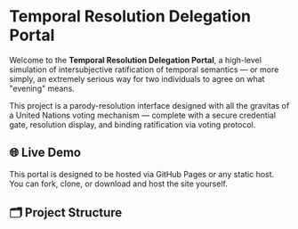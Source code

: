 # Temporal Resolution Delegation Portal

Welcome to the **Temporal Resolution Delegation Portal**, a high-level simulation of intersubjective ratification of temporal semantics — or more simply, an extremely serious way for two individuals to agree on what "evening" means.

This project is a parody-resolution interface designed with all the gravitas of a United Nations voting mechanism — complete with a secure credential gate, resolution display, and binding ratification via voting protocol.

## 🌐 Live Demo

This portal is designed to be hosted via GitHub Pages or any static host. You can fork, clone, or download and host the site yourself.

## 🗂️ Project Structure
